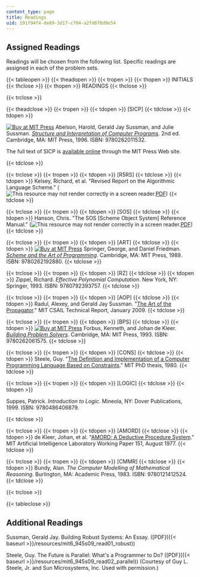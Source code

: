 ```yaml
---
content_type: page
title: Readings
uid: 191f94f4-de89-3d17-c704-a2fd6f0d0e54
---
```


Assigned Readings
-----------------

Readings will be chosen from the following list. Specific readings are assigned in each of the problem sets.

{{< tableopen >}}
{{< theadopen >}}
{{< tropen >}}
{{< thopen >}}
INITIALS
{{< thclose >}}
{{< thopen >}}
READINGS
{{< thclose >}}

{{< trclose >}}

{{< theadclose >}}
{{< tropen >}}
{{< tdopen >}}
\[SICP\]
{{< tdclose >}}
{{< tdopen >}}


[![Buy at MIT Press](/images/mp_logo.gif)](https://mitpress.mit.edu/9780262011532) Abelson, Harold, Gerald Jay Sussman, and Julie Sussman. [_Structure and Interpretation of Computer Programs_](https://mitpress.mit.edu/9780262011532). 2nd ed. Cambridge, MA: MIT Press, 1996. ISBN: 9780262011532.

The full text of SICP is [available online](http://mitpress.mit.edu/sicp/full-text/book/book.html) through the MIT Press Web site.


{{< tdclose >}}

{{< trclose >}}
{{< tropen >}}
{{< tdopen >}}
\[R5RS\]
{{< tdclose >}}
{{< tdopen >}}
Kelsey, Richard, et al. "Revised Report on the Algorithmic Language Scheme." (![This resource may not render correctly in a screen reader.](/images/inacessible.gif)[PDF](http://schemers.org/Documents/Standards/R5RS/r5rs.pdf))
{{< tdclose >}}

{{< trclose >}}
{{< tropen >}}
{{< tdopen >}}
\[SOS\]
{{< tdclose >}}
{{< tdopen >}}
Hanson, Chris. "The SOS \[Scheme Object System\] Reference Manual." (![This resource may not render correctly in a screen reader.](/images/inacessible.gif)[PDF](https://www.gnu.org/software/mit-scheme/documentation/stable/mit-scheme-sos.pdf))
{{< tdclose >}}

{{< trclose >}}
{{< tropen >}}
{{< tdopen >}}
\[ART\]
{{< tdclose >}}
{{< tdopen >}}
[![Buy at MIT Press](/images/mp_logo.gif)](https://mitpress.mit.edu/9780262192880) Springer, George, and Daniel Friedman. [_Scheme and the Art of Programming_](https://mitpress.mit.edu/9780262192880). Cambridge, MA: MIT Press, 1989. ISBN: 9780262192880.
{{< tdclose >}}

{{< trclose >}}
{{< tropen >}}
{{< tdopen >}}
\[RZ\]
{{< tdclose >}}
{{< tdopen >}}
Zippel, Richard. _Effective Polynomial Computation_. New York, NY: Springer, 1993. ISBN: 9780792393757.
{{< tdclose >}}

{{< trclose >}}
{{< tropen >}}
{{< tdopen >}}
\[AOP\]
{{< tdclose >}}
{{< tdopen >}}
Radul, Alexey, and Gerald Jay Sussman. "[The Art of the Propagator](http://hdl.handle.net/1721.1/44215)." MIT CSAIL Technical Report, January 2009.
{{< tdclose >}}

{{< trclose >}}
{{< tropen >}}
{{< tdopen >}}
\[BPS\]
{{< tdclose >}}
{{< tdopen >}}
[![Buy at MIT Press](/images/mp_logo.gif)](https://mitpress.mit.edu/9780262061575) Forbus, Kenneth, and Johan de Kleer. [_Building Problem Solvers_](https://mitpress.mit.edu/9780262061575). Cambridge, MA: MIT Press, 1993. ISBN: 9780262061575.
{{< tdclose >}}

{{< trclose >}}
{{< tropen >}}
{{< tdopen >}}
\[CONS\]
{{< tdclose >}}
{{< tdopen >}}
Steele, Guy. "[The Definition and Implementation of a Computer Programming Language Based on Constraints](http://hdl.handle.net/1721.1/6933)." MIT PhD thesis, 1980.
{{< tdclose >}}

{{< trclose >}}
{{< tropen >}}
{{< tdopen >}}
\[LOGIC\]
{{< tdclose >}}
{{< tdopen >}}


Suppes, Patrick. _Introduction to Logic_. Mineola, NY: Dover Publications, 1999. ISBN: 9780486406879.


{{< tdclose >}}

{{< trclose >}}
{{< tropen >}}
{{< tdopen >}}
\[AMORD\]
{{< tdclose >}}
{{< tdopen >}}
de Kleer, Johan, et al. "[AMORD: A Deductive Procedure System](http://hdl.handle.net/1721.1/41983)." MIT Artificial Intelligence Laboratory Working Paper 151, August 1977.
{{< tdclose >}}

{{< trclose >}}
{{< tropen >}}
{{< tdopen >}}
\[CMMR\]
{{< tdclose >}}
{{< tdopen >}}
Bundy, Alan. _The Computer Modelling of Mathematical Reasoning_. Burlington, MA: Academic Press, 1983. ISBN: 9780121412524.
{{< tdclose >}}

{{< trclose >}}

{{< tableclose >}}

Additional Readings
-------------------

Sussman, Gerald Jay. Building Robust Systems: An Essay. ([PDF]({{< baseurl >}}/resources/mit6_945s09_read01_robust))

Steele, Guy. The Future is Parallel: What's a Programmer to Do? ([PDF]({{< baseurl >}}/resources/mit6_945s09_read02_parallel)) (Courtesy of Guy L. Steele, Jr. and Sun Microsystems, Inc. Used with permission.)